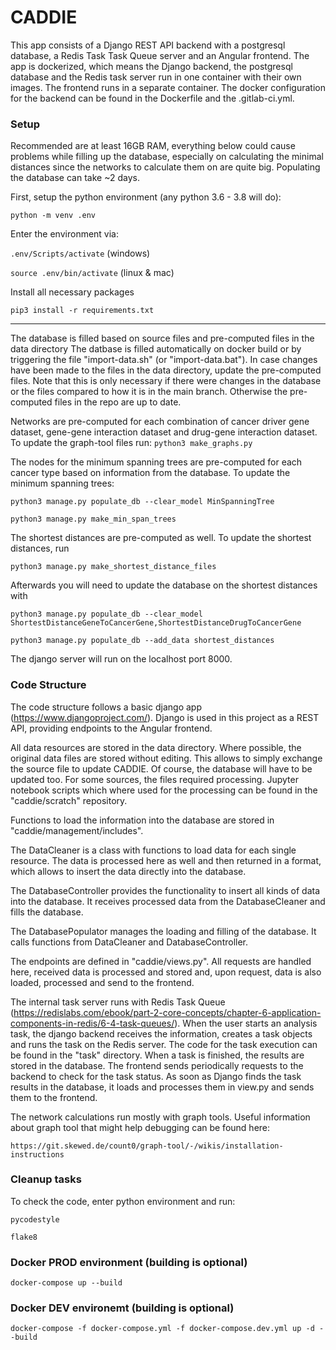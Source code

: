 # CADDIE
This app consists of a Django REST API backend with a postgresql database, a Redis Task Task Queue server and an Angular frontend.
The app is dockerized, which means the Django backend, the postgresql database and the Redis task server run in one container 
with their own images. The frontend runs in a separate container. The docker configuration for the backend 
can be found in the Dockerfile and the .gitlab-ci.yml. 



### Setup

Recommended are at least 16GB RAM, everything below could cause problems while filling up the database,
especially on calculating the minimal distances since the networks to calculate them on are quite big.
Populating the database can take ~2 days.

First, setup the python environment (any python 3.6 - 3.8 will do):

`python -m venv .env`

Enter the environment via:

`.env/Scripts/activate` (windows)

`source .env/bin/activate` (linux & mac)

Install all necessary packages

`pip3 install -r requirements.txt`

---

The database is filled based on source files and pre-computed files in the data directory 
The datbase is filled automatically on docker build 
or by triggering the file "import-data.sh" (or "import-data.bat"). 
In case changes have been made to the files in the data directory, update the pre-computed files.
Note that this is only necessary if there were changes in the database or the files
compared to how it is in the main branch. Otherwise the pre-computed
files in the repo are up to date.

Networks are pre-computed for each combination of cancer driver gene dataset, gene-gene interaction
 dataset and drug-gene interaction dataset. To update the graph-tool files run:
`python3 make_graphs.py`



The nodes for the minimum spanning trees are pre-computed for each cancer type based on information from the database. 
To update the minimum spanning trees:

`python3 manage.py populate_db --clear_model MinSpanningTree`

`python3 manage.py make_min_span_trees`



The shortest distances are pre-computed as well. To update the shortest distances, run 

`python3 manage.py make_shortest_distance_files`

Afterwards you will need to update the database on the shortest distances with

`python3 manage.py populate_db --clear_model ShortestDistanceGeneToCancerGene,ShortestDistanceDrugToCancerGene`

`python3 manage.py populate_db --add_data shortest_distances`

The django server will run on the localhost port 8000.


### Code Structure

The code structure follows a basic django app (https://www.djangoproject.com/). Django is used in this project as a 
REST API, providing endpoints to the Angular frontend. 

All data resources are stored in the data directory. Where possible, the original data files are stored without editing.
This allows to simply exchange the source file to update CADDIE. Of course, the database will have to be updated too. 
For some sources, the files required processing. Jupyter notebook scripts which where used for the processing can be found in the 
"caddie/scratch" repository. 

Functions to load the information into the database are stored in "caddie/management/includes". 

The DataCleaner is a class
with functions to load data for each single resource. The data is processed here as well and then returned in a format,
which allows to insert the data directly into the database.

The DatabaseController provides the functionality to insert all kinds of data into the database. It receives processed data from 
the DatabaseCleaner and fills the database. 

The DatabasePopulator manages the loading and filling of the database. It calls functions from DataCleaner and 
DatabaseController.

The endpoints are defined in "caddie/views.py". All requests are handled here, received data is processed and stored 
and, upon request, data is also loaded, processed and send to the frontend.

The internal task server runs with Redis Task Queue (https://redislabs.com/ebook/part-2-core-concepts/chapter-6-application-components-in-redis/6-4-task-queues/). 
When the user starts an analysis task, the django backend receives the information, creates a task objects and runs the task 
on the Redis server. The code for the task execution can be found in the "task" directory. When a task is finished, the results
are stored in the database. The frontend sends periodically requests to the backend to check for the task status. As soon as Django 
finds the task results in the database, it loads and processes them in view.py and sends them to the frontend.


The network calculations run mostly with graph tools. Useful information about graph tool that might help debugging can be found here:

`https://git.skewed.de/count0/graph-tool/-/wikis/installation-instructions`



### Cleanup tasks

To check the code, enter python environment and run:

`pycodestyle`

`flake8`



### Docker PROD environment (building is optional)
``docker-compose up --build``


### Docker DEV environemt (building is optional)
``docker-compose -f docker-compose.yml -f docker-compose.dev.yml up -d --build``